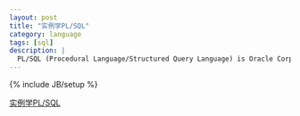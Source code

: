```yaml
---
layout: post
title: "实例学PL/SQL"
category: language
tags: [sql]
description: |
  PL/SQL (Procedural Language/Structured Query Language) is Oracle Corporation's procedural extension language for SQL and the Oracle relational database. 
---
```

{% include JB/setup %}

[实例学PL/SQL](http://liufei.name/language/pl_sql_note.html)

